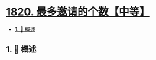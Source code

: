 # [1820. 最多邀请的个数【中等】](https://github.com/Tdahuyou/TNotes.leetcode/tree/main/notes/1820.%20%E6%9C%80%E5%A4%9A%E9%82%80%E8%AF%B7%E7%9A%84%E4%B8%AA%E6%95%B0%E3%80%90%E4%B8%AD%E7%AD%89%E3%80%91)

<!-- region:toc -->

- [1. 📝 概述](#1--概述)

<!-- endregion:toc -->

## 1. 📝 概述
